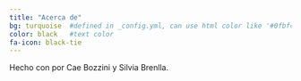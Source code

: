 ```yaml
---
title: "Acerca de"
bg: turquoise  #defined in _config.yml, can use html color like '#0fbfcf'
color: black   #text color
fa-icon: black-tie
---
```


Hecho con <i class="fa fa-heart text-red"></i> por Cae Bozzini y Silvia Brenlla. 